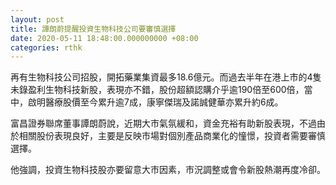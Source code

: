 ```yaml
---
layout: post
title: 譚朗蔚提醒投資生物科技公司要審慎選擇
date: 2020-05-11 18:48:00.000000000 +08:00
categories: rthk
---
```


再有生物科技公司招股，開拓藥業集資最多18.6億元。而過去半年在港上市的4隻未錄盈利生物科技新股，表現亦不錯，股份超額認購介乎逾190倍至600倍，當中，啟明醫療股價至今累升逾7成，康寧傑瑞及諾誠健華亦累升約6成。

富昌證券聯席董事譚朗蔚說，近期大市氣氛緩和，資金充裕有助新股表現，不過由於相關股份表現良好，主要是反映市場對個別產品商業化的憧憬，投資者需要審慎選擇。

他強調，投資生物科技股亦要留意大市因素，市況調整或會令新股熱潮再度冷卻。
